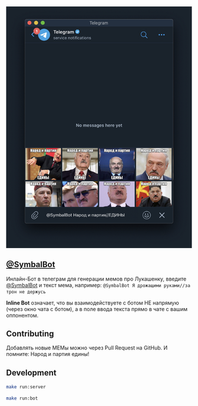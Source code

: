 ![Image of Yaktocat](./DOC/screenshot.jpg)

## [@SymbalBot](https://t.me/SymbalBot)

Инлайн-Бот в телеграм для генерации мемов про Лукашенку, введите [@SymbalBot](https://t.me/SymbalBot) и текст мема, например: `@SymbalBot Я дрожащими руками//за трон не держусь`

**Inline Bot** означает, что вы взаимодействуете с ботом НЕ напрямую (через окно чата с ботом), а в поле ввода текста прямо в чате с вашим оппонентом.

## Contributing 

Добавлять новые МЕМы можно через Pull Request на GitHub. И помните: Народ и партия едины!

## Development

```bash
make run:server 
```

```bash
make run:bot
```
